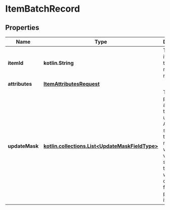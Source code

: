 
# ItemBatchRecord

## Properties
| Name | Type | Description | Notes |
| ------------ | ------------- | ------------- | ------------- |
| **itemId** | **kotlin.String** | The catalog item id in the merchant namespace |  [optional] |
| **attributes** | [**ItemAttributesRequest**](ItemAttributesRequest.md) |  |  [optional] |
| **updateMask** | [**kotlin.collections.List&lt;UpdateMaskFieldType&gt;**](UpdateMaskFieldType.md) | The list of product attributes to be updated. Attributes specified in the update mask without a value specified in the body will be deleted from the product item. |  [optional] |



